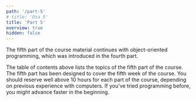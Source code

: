 ```yaml
---
path: '/part-5'
# title: 'Osa 5'
title: 'Part 5'
overview: true
hidden: false
---
```




The fifth part of the course material continues with object-oriented programming, which was introduced in the fourth part.

<please-login></please-login>

<pages-in-this-section></pages-in-this-section>



The table of contents above lists the topics of the fifth part of the course. The fifth part has been designed to cover the fifth week of the course. You should reserve well above 10 hours for each part of the course, depending on previous experience with computers. If you've tried programming before, you might advance faster in the beginning.


<exercises-in-this-section></exercises-in-this-section>
